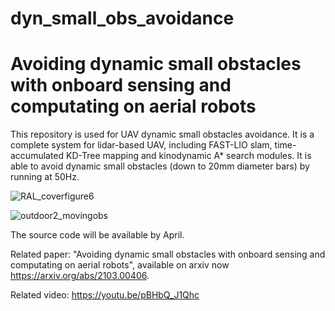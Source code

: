 # dyn_small_obs_avoidance

# Avoiding dynamic small obstacles with onboard sensing and computating on aerial robots

This repository is used for UAV dynamic small obstacles avoidance. It is a complete system for lidar-based UAV, including FAST-LIO slam, time-accumulated KD-Tree mapping and kinodynamic A* search modules. It is able to avoid dynamic small obstacles (down to 20mm diameter bars) by running at 50Hz.

![RAL_coverfigure6](https://user-images.githubusercontent.com/23183555/109411264-d39ccf00-79db-11eb-85d3-764a6b17235d.png)

![outdoor2_movingobs](https://user-images.githubusercontent.com/23183555/109411282-f202ca80-79db-11eb-8ae0-704bda25ff12.png)

The source code will be available by April.

Related paper:
"Avoiding dynamic small obstacles with onboard sensing and computating on aerial robots", 
available on arxiv now https://arxiv.org/abs/2103.00406.

Related video:
https://youtu.be/pBHbQ_J1Qhc
